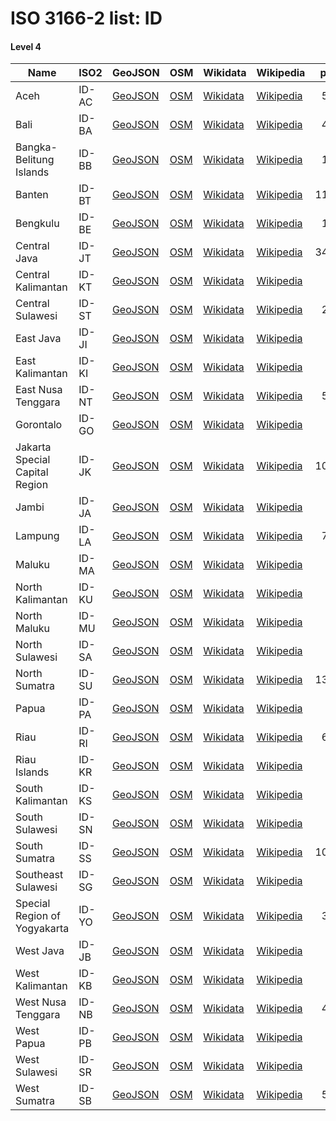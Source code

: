 # ISO 3166-2 list: ID


#### Level 4
Name | ISO2 | GeoJSON | OSM | Wikidata | Wikipedia | population 
--- | --- | --- | --- | --- | --- | --: 
Aceh | ID-AC | [GeoJSON](../../geojson/high/iso2/ID/ID-AC.geojson) | [OSM](https://www.openstreetmap.org/relation/2390836) | [Wikidata](https://www.wikidata.org/wiki/Q1823) | [Wikipedia](http://en.wikipedia.org/wiki/id%3AAceh) | 5,066,831
Bali | ID-BA | [GeoJSON](../../geojson/high/iso2/ID/ID-BA.geojson) | [OSM](https://www.openstreetmap.org/relation/1615621) | [Wikidata](https://www.wikidata.org/wiki/Q3125978) | [Wikipedia](http://en.wikipedia.org/wiki/id%3ABali) | 4,230,051
Bangka-Belitung Islands | ID-BB | [GeoJSON](../../geojson/high/iso2/ID/ID-BB.geojson) | [OSM](https://www.openstreetmap.org/relation/3797243) | [Wikidata](https://www.wikidata.org/wiki/Q1866) | [Wikipedia](http://en.wikipedia.org/wiki/id%3AKepulauan%20Bangka%20Belitung) | 1,372,813
Banten | ID-BT | [GeoJSON](../../geojson/high/iso2/ID/ID-BT.geojson) | [OSM](https://www.openstreetmap.org/relation/2388356) | [Wikidata](https://www.wikidata.org/wiki/Q3540) | [Wikipedia](http://en.wikipedia.org/wiki/id%3ABanten) | 11,834,087
Bengkulu | ID-BE | [GeoJSON](../../geojson/high/iso2/ID/ID-BE.geojson) | [OSM](https://www.openstreetmap.org/relation/2390837) | [Wikidata](https://www.wikidata.org/wiki/Q1890) | [Wikipedia](http://en.wikipedia.org/wiki/id%3ABengkulu) | 1,828,291
Central Java | ID-JT | [GeoJSON](../../geojson/high/iso2/ID/ID-JT.geojson) | [OSM](https://www.openstreetmap.org/relation/2388357) | [Wikidata](https://www.wikidata.org/wiki/Q3557) | [Wikipedia](http://en.wikipedia.org/wiki/id%3AJawa%20Tengah) | 34,897,757
Central Kalimantan | ID-KT | [GeoJSON](../../geojson/high/iso2/ID/ID-KT.geojson) | [OSM](https://www.openstreetmap.org/relation/2388613) | [Wikidata](https://www.wikidata.org/wiki/Q3891) | [Wikipedia](http://en.wikipedia.org/wiki/id%3AKalimantan%20Tengah) | 
Central Sulawesi | ID-ST | [GeoJSON](../../geojson/high/iso2/ID/ID-ST.geojson) | [OSM](https://www.openstreetmap.org/relation/2388664) | [Wikidata](https://www.wikidata.org/wiki/Q5065) | [Wikipedia](http://en.wikipedia.org/wiki/id%3ASulawesi%20Tengah) | 2,633,420
East Java | ID-JI | [GeoJSON](../../geojson/high/iso2/ID/ID-JI.geojson) | [OSM](https://www.openstreetmap.org/relation/3438227) | [Wikidata](https://www.wikidata.org/wiki/Q3586) | [Wikipedia](http://en.wikipedia.org/wiki/id%3AJawa%20Timur) | 
East Kalimantan | ID-KI | [GeoJSON](../../geojson/high/iso2/ID/ID-KI.geojson) | [OSM](https://www.openstreetmap.org/relation/5449459) | [Wikidata](https://www.wikidata.org/wiki/Q3899) | [Wikipedia](http://en.wikipedia.org/wiki/id%3AKalimantan%20Timur) | 
East Nusa Tenggara | ID-NT | [GeoJSON](../../geojson/high/iso2/ID/ID-NT.geojson) | [OSM](https://www.openstreetmap.org/relation/2396778) | [Wikidata](https://www.wikidata.org/wiki/Q5061) | [Wikipedia](http://en.wikipedia.org/wiki/id%3ANusa%20Tenggara%20Timur) | 5,070,746
Gorontalo | ID-GO | [GeoJSON](../../geojson/high/iso2/ID/ID-GO.geojson) | [OSM](https://www.openstreetmap.org/relation/2388665) | [Wikidata](https://www.wikidata.org/wiki/Q5067) | [Wikipedia](http://en.wikipedia.org/wiki/id%3AGorontalo) | 
Jakarta Special Capital Region | ID-JK | [GeoJSON](../../geojson/high/iso2/ID/ID-JK.geojson) | [OSM](https://www.openstreetmap.org/relation/6362934) | [Wikidata](https://www.wikidata.org/wiki/Q3630) | [Wikipedia](http://en.wikipedia.org/wiki/id%3ADaerah%20Khusus%20Ibukota%20Jakarta) | 10,348,348
Jambi | ID-JA | [GeoJSON](../../geojson/high/iso2/ID/ID-JA.geojson) | [OSM](https://www.openstreetmap.org/relation/2390838) | [Wikidata](https://www.wikidata.org/wiki/Q2051) | [Wikipedia](http://en.wikipedia.org/wiki/id%3AJambi) | 
Lampung | ID-LA | [GeoJSON](../../geojson/high/iso2/ID/ID-LA.geojson) | [OSM](https://www.openstreetmap.org/relation/2390839) | [Wikidata](https://www.wikidata.org/wiki/Q2110) | [Wikipedia](http://en.wikipedia.org/wiki/id%3ALampung) | 7,972,246
Maluku | ID-MA | [GeoJSON](../../geojson/high/iso2/ID/ID-MA.geojson) | [OSM](https://www.openstreetmap.org/relation/2396795) | [Wikidata](https://www.wikidata.org/wiki/Q5093) | [Wikipedia](http://en.wikipedia.org/wiki/id%3AMaluku) | 
North Kalimantan | ID-KU | [GeoJSON](../../geojson/high/iso2/ID/ID-KU.geojson) | [OSM](https://www.openstreetmap.org/relation/5449460) | [Wikidata](https://www.wikidata.org/wiki/Q3903) | [Wikipedia](http://en.wikipedia.org/wiki/id%3AKalimantan%20Utara) | 628,331
North Maluku | ID-MU | [GeoJSON](../../geojson/high/iso2/ID/ID-MU.geojson) | [OSM](https://www.openstreetmap.org/relation/2396796) | [Wikidata](https://www.wikidata.org/wiki/Q5094) | [Wikipedia](http://en.wikipedia.org/wiki/id%3AMaluku%20Utara) | 
North Sulawesi | ID-SA | [GeoJSON](../../geojson/high/iso2/ID/ID-SA.geojson) | [OSM](https://www.openstreetmap.org/relation/2388666) | [Wikidata](https://www.wikidata.org/wiki/Q5068) | [Wikipedia](http://en.wikipedia.org/wiki/id%3ASulawesi%20Utara) | 
North Sumatra | ID-SU | [GeoJSON](../../geojson/high/iso2/ID/ID-SU.geojson) | [OSM](https://www.openstreetmap.org/relation/2390843) | [Wikidata](https://www.wikidata.org/wiki/Q2140) | [Wikipedia](http://en.wikipedia.org/wiki/id%3ASumatra%20Utara) | 13,527,937
Papua | ID-PA | [GeoJSON](../../geojson/high/iso2/ID/ID-PA.geojson) | [OSM](https://www.openstreetmap.org/relation/4521144) | [Wikidata](https://www.wikidata.org/wiki/Q5095) | [Wikipedia](http://en.wikipedia.org/wiki/id%3APapua) | 
Riau | ID-RI | [GeoJSON](../../geojson/high/iso2/ID/ID-RI.geojson) | [OSM](https://www.openstreetmap.org/relation/2390840) | [Wikidata](https://www.wikidata.org/wiki/Q2175) | [Wikipedia](http://en.wikipedia.org/wiki/id%3ARiau) | 6,344,402
Riau Islands | ID-KR | [GeoJSON](../../geojson/high/iso2/ID/ID-KR.geojson) | [OSM](https://www.openstreetmap.org/relation/3797244) | [Wikidata](https://www.wikidata.org/wiki/Q2223) | [Wikipedia](http://en.wikipedia.org/wiki/id%3AKepulauan%20Riau) | 
South Kalimantan | ID-KS | [GeoJSON](../../geojson/high/iso2/ID/ID-KS.geojson) | [OSM](https://www.openstreetmap.org/relation/2388615) | [Wikidata](https://www.wikidata.org/wiki/Q3906) | [Wikipedia](http://en.wikipedia.org/wiki/id%3AKalimantan%20Selatan) | 
South Sulawesi | ID-SN | [GeoJSON](../../geojson/high/iso2/ID/ID-SN.geojson) | [OSM](https://www.openstreetmap.org/relation/2388667) | [Wikidata](https://www.wikidata.org/wiki/Q5078) | [Wikipedia](http://en.wikipedia.org/wiki/id%3ASulawesi%20Selatan) | 
South Sumatra | ID-SS | [GeoJSON](../../geojson/high/iso2/ID/ID-SS.geojson) | [OSM](https://www.openstreetmap.org/relation/2390842) | [Wikidata](https://www.wikidata.org/wiki/Q2271) | [Wikipedia](http://en.wikipedia.org/wiki/id%3ASumatra%20Selatan) | 10,675,862
Southeast Sulawesi | ID-SG | [GeoJSON](../../geojson/high/iso2/ID/ID-SG.geojson) | [OSM](https://www.openstreetmap.org/relation/2388668) | [Wikidata](https://www.wikidata.org/wiki/Q5075) | [Wikipedia](http://en.wikipedia.org/wiki/id%3ASulawesi%20Tenggara) | 
Special Region of Yogyakarta | ID-YO | [GeoJSON](../../geojson/high/iso2/ID/ID-YO.geojson) | [OSM](https://www.openstreetmap.org/relation/5616105) | [Wikidata](https://www.wikidata.org/wiki/Q3741) | [Wikipedia](http://en.wikipedia.org/wiki/id%3ADaerah%20Istimewa%20Yogyakarta) | 3,542,078
West Java | ID-JB | [GeoJSON](../../geojson/high/iso2/ID/ID-JB.geojson) | [OSM](https://www.openstreetmap.org/relation/2388361) | [Wikidata](https://www.wikidata.org/wiki/Q3724) | [Wikipedia](http://en.wikipedia.org/wiki/id%3AJawa%20Barat) | 
West Kalimantan | ID-KB | [GeoJSON](../../geojson/high/iso2/ID/ID-KB.geojson) | [OSM](https://www.openstreetmap.org/relation/2388616) | [Wikidata](https://www.wikidata.org/wiki/Q3916) | [Wikipedia](http://en.wikipedia.org/wiki/id%3AKalimantan%20Barat) | 
West Nusa Tenggara | ID-NB | [GeoJSON](../../geojson/high/iso2/ID/ID-NB.geojson) | [OSM](https://www.openstreetmap.org/relation/1615622) | [Wikidata](https://www.wikidata.org/wiki/Q5062) | [Wikipedia](http://en.wikipedia.org/wiki/id%3ANusa%20Tenggara%20Barat) | 4,702,389
West Papua | ID-PB | [GeoJSON](../../geojson/high/iso2/ID/ID-PB.geojson) | [OSM](https://www.openstreetmap.org/relation/4521145) | [Wikidata](https://www.wikidata.org/wiki/Q5096) | [Wikipedia](http://en.wikipedia.org/wiki/id%3APapua%20Barat) | 
West Sulawesi | ID-SR | [GeoJSON](../../geojson/high/iso2/ID/ID-SR.geojson) | [OSM](https://www.openstreetmap.org/relation/2388669) | [Wikidata](https://www.wikidata.org/wiki/Q5082) | [Wikipedia](http://en.wikipedia.org/wiki/id%3ASulawesi%20Barat) | 
West Sumatra | ID-SB | [GeoJSON](../../geojson/high/iso2/ID/ID-SB.geojson) | [OSM](https://www.openstreetmap.org/relation/2390841) | [Wikidata](https://www.wikidata.org/wiki/Q2772) | [Wikipedia](http://en.wikipedia.org/wiki/id%3ASumatra%20Barat) | 5,131,882
